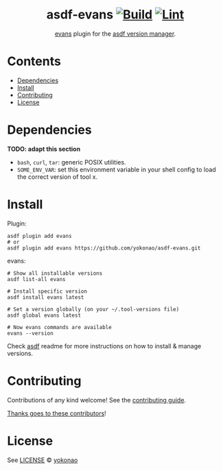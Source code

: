 <div align="center">

# asdf-evans [![Build](https://github.com/yokonao/asdf-evans/actions/workflows/build.yml/badge.svg)](https://github.com/yokonao/asdf-evans/actions/workflows/build.yml) [![Lint](https://github.com/yokonao/asdf-evans/actions/workflows/lint.yml/badge.svg)](https://github.com/yokonao/asdf-evans/actions/workflows/lint.yml)


[evans](https://github.com/yokonao/asdf-evans) plugin for the [asdf version manager](https://asdf-vm.com).

</div>

# Contents

- [Dependencies](#dependencies)
- [Install](#install)
- [Contributing](#contributing)
- [License](#license)

# Dependencies

**TODO: adapt this section**

- `bash`, `curl`, `tar`: generic POSIX utilities.
- `SOME_ENV_VAR`: set this environment variable in your shell config to load the correct version of tool x.

# Install

Plugin:

```shell
asdf plugin add evans
# or
asdf plugin add evans https://github.com/yokonao/asdf-evans.git
```

evans:

```shell
# Show all installable versions
asdf list-all evans

# Install specific version
asdf install evans latest

# Set a version globally (on your ~/.tool-versions file)
asdf global evans latest

# Now evans commands are available
evans --version
```

Check [asdf](https://github.com/asdf-vm/asdf) readme for more instructions on how to
install & manage versions.

# Contributing

Contributions of any kind welcome! See the [contributing guide](contributing.md).

[Thanks goes to these contributors](https://github.com/yokonao/asdf-evans/graphs/contributors)!

# License

See [LICENSE](LICENSE) © [yokonao](https://github.com/yokonao/)
